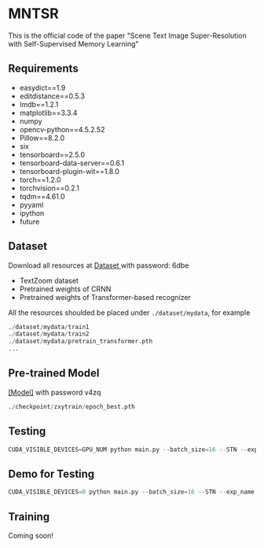 # MNTSR
This is the official code of the paper "Scene Text Image Super-Resolution with Self-Supervised Memory Learning"

## Requirements
- easydict==1.9
- editdistance==0.5.3
- lmdb==1.2.1
- matplotlib==3.3.4
- numpy
- opencv-python==4.5.2.52
- Pillow==8.2.0
- six
- tensorboard==2.5.0
- tensorboard-data-server==0.6.1
- tensorboard-plugin-wit==1.8.0
- torch==1.2.0
- torchvision==0.2.1
- tqdm==4.61.0
- pyyaml
- ipython
- future

## Dataset 
Download all resources at [Dataset ](https://pan.baidu.com/s/1sWV2_DUFXk4YuF2E4aUqSQ) with password: 6dbe
* TextZoom dataset
* Pretrained weights of CRNN 
* Pretrained weights of Transformer-based recognizer

All the resources shoulded be placed under ```./dataset/mydata```, for example
```python
./dataset/mydata/train1
./dataset/mydata/train2
./dataset/mydata/pretrain_transformer.pth
...
```

## Pre-trained Model
[[Model]](https://pan.baidu.com/s/1U3TULfHrSnd2yBSYHGU7xA) with password v4zq
```python
./checkpoint/zxytrain/epoch_best.pth

```



## Testing
```python
CUDA_VISIBLE_DEVICES=GPU_NUM python main.py --batch_size=16 --STN --exp_name EXP_NAME --text_focus --resume YOUR_MODEL --test --test_data_dir ./dataset/mydata/test
```


## Demo for Testing
```python
CUDA_VISIBLE_DEVICES=0 python main.py --batch_size=16 --STN --exp_name zxytest --text_focus --test --test_data_dir ./dataset/mydata/test  
```

## Training
Coming soon!

